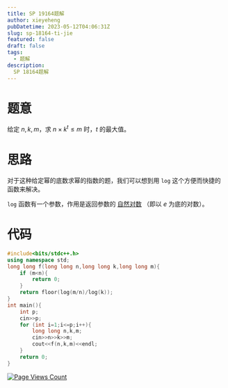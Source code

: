 ```yaml
---
title: SP 19164题解
author: xieyeheng
pubDatetime: 2023-05-12T04:06:31Z
slug: sp-18164-ti-jie
featured: false
draft: false
tags:
  - 题解
description:
  SP 18164题解
---
```


# 题意

给定 $n,k,m$，求 $n×k^t \leq m$ 时，$t$ 的最大值。

# 思路

对于这种给定幂的底数求幂的指数的题，我们可以想到用 `log` 这个方便而快捷的函数来解决。

`log` 函数有一个参数，作用是返回参数的 [自然对数](https://baike.baidu.com/item/%E8%87%AA%E7%84%B6%E5%AF%B9%E6%95%B0/270475) （即以 $e$ 为底的对数）。

# 代码

```cpp
#include<bits/stdc++.h>
using namespace std;
long long f(long long n,long long k,long long m){
	if (m<n){
		return 0;
	}
	return floor(log(m/n)/log(k));
}
int main(){
	int p;
	cin>>p;
	for (int i=1;i<=p;i++){
		long long n,k,m;
		cin>>n>>k>>m;
		cout<<f(n,k,m)<<endl;
	}
	return 0;
}
```
[![Page Views Count](https://badges.toozhao.com/badges/01H0858G0QRKT2GZF16H2M6KAV/green.svg)](https://badges.toozhao.com/stats/01H0858G0QRKT2GZF16H2M6KAV "Get your own page views count badge on badges.toozhao.com")

